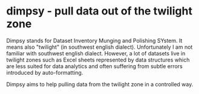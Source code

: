dimpsy - pull data out of the twilight zone
==========================================

Dimpsy stands for Dataset Inventory Munging and	Polishing SYstem. It means also "twilight" (in southwest english dialect).
Unfortunately I am not familiar with southwest english dialect. However, a lot of datasets live in twilight zones such as Excel sheets
represented by data structures which are less suited for data analytics and often suffering from subtle errors introduced by auto-formatting.

Dimpsy aims to help pulling data from the twilight zone in a controlled way.

